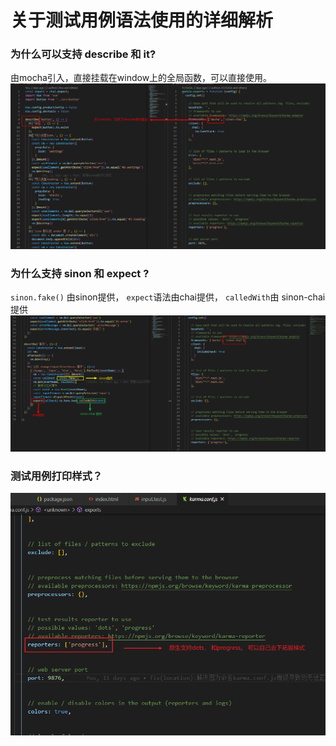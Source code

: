 # 关于测试用例语法使用的详细解析

### 为什么可以支持 describe 和 it?

由mocha引入，直接挂载在window上的全局函数，可以直接使用。
![1](1.png)


### 为什么支持 sinon 和 expect ?

`sinon.fake()` 由sinon提供， `expect`语法由chai提供， `calledWith`由 sinon-chai 提供
![2](2.png)


### 测试用例打印样式？
![3](3.png)

